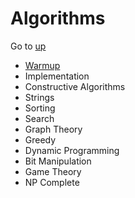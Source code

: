 # Algorithms
Go to [up](../)

- [Warmup](warmup)
- Implementation
- Constructive Algorithms
- Strings
- Sorting
- Search
- Graph Theory
- Greedy
- Dynamic Programming
- Bit Manipulation
- Game Theory
- NP Complete
